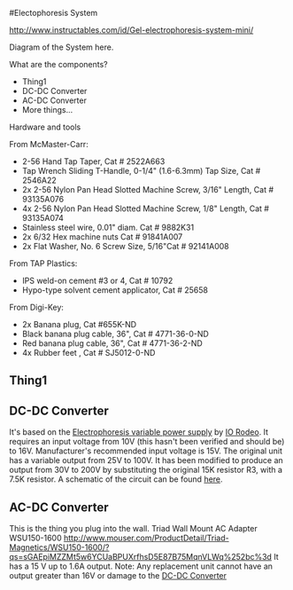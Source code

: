 #Electophoresis System

http://www.instructables.com/id/Gel-electrophoresis-system-mini/


Diagram of the System here.

What are the components?
- Thing1
- DC-DC Converter
- AC-DC Converter
- More things...

Hardware and tools

From McMaster-Carr:

- 2-56 Hand Tap Taper, Cat # 2522A663
- Tap Wrench Sliding T-Handle, 0-1/4" (1.6-6.3mm) Tap Size, Cat # 2546A22
- 2x 2-56 Nylon Pan Head Slotted Machine Screw, 3/16" Length, Cat # 93135A076
- 4x 2-56 Nylon Pan Head Slotted Machine Screw, 1/8" Length, Cat # 93135A074
- Stainless steel wire, 0.01" diam. Cat # 9882K31
- 2x 6/32 Hex machine nuts Cat # 91841A007
- 2x Flat Washer, No. 6 Screw Size, 5/16"Cat #  92141A008

From TAP Plastics:

- IPS weld-on cement #3 or 4, Cat # 10792
- Hypo-type solvent cement applicator, Cat # 25658

From Digi-Key:

- 2x Banana plug, Cat #655K-ND
- Black banana plug cable, 36", Cat # 4771-36-0-ND
- Red banana plug cable, 36", Cat # 4771-36-2-ND
- 4x Rubber feet , Cat # SJ5012-0-ND


## Thing1

## DC-DC Converter <a id="dc-dc-conv"></a>
It's based on the [Electrophoresis variable power supply](http://public.iorodeo.com/docs/electrophoresis_power_supply/)
by [IO Rodeo](http://iorodeo.com/).
It requires an input voltage from 10V (this hasn't been verified and should be) to 16V.
Manufacturer's recommended input voltage is 15V.
The original unit has a variable output from 25V to 100V. It has been modified to produce an output from 30V to 200V
by substituting the original 15K resistor R3, with a 7.5K resistor. A schematic of the circuit can be found
[here](http://public.iorodeo.com/docs/electrophoresis_power_supply/intro.html).

## AC-DC Converter
This is the thing you plug into the wall.
Triad Wall Mount AC Adapter  WSU150-1600
http://www.mouser.com/ProductDetail/Triad-Magnetics/WSU150-1600/?qs=sGAEpiMZZMt5w6YCUaBPUXrfhsD5E87B75MqnVLWq%252bc%3d
It has a 15 V up to 1.6A output.
Note: Any replacement unit cannot have an output greater than 16V or damage to the [DC-DC Converter](#dc-dc-conv)
